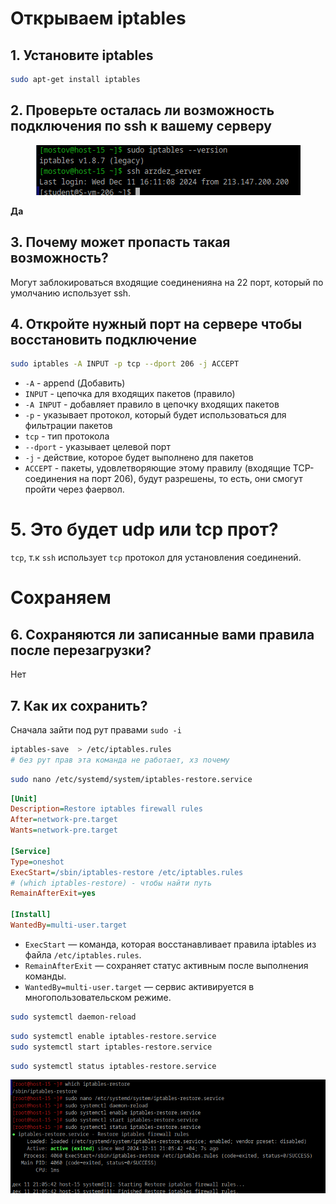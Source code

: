 
# Открываем iptables

## 1. Установите iptables

```bash
sudo apt-get install iptables
```

## 2. Проверьте осталась ли возможность подключения по ssh к вашему серверу


<div style="text-align: center;">
  <img src="Screenshoots\Screen1.png" alt="Мой скриншот" />
</div>

**Да**


## 3. Почему может пропасть такая возможность?
Могут заблокироваться входящие соединенияна на 22 порт, который по умолчанию использует ssh.


## 4. Откройте нужный порт на сервере чтобы восстановить подключение

```bash
sudo iptables -A INPUT -p tcp --dport 206 -j ACCEPT
```

- `-A` - append (Добавить)
- `INPUT` - цепочка для входящих пакетов (правило)
- `-A INPUT` - добавляет правило в цепочку входящих пакетов
- `-p` - указывает протокол, который будет использоваться для фильтрации пакетов
- `tcp` - тип протокола
- `--dport` - указывает целевой порт
- `-j` - действие, которое будет выполнено для пакетов
- `ACCEPT` - пакеты, удовлетворяющие этому правилу (входящие TCP-соединения на порт 206), будут разрешены, то есть, они смогут пройти через фаервол.



# 5. Это будет udp или tcp прот?

`tcp`, т.к `ssh` использует `tcp` протокол для установления соединений.


# Сохраняем

## 6. Сохраняются ли записанные вами правила после перезагрузки?

Нет

## 7. Как их сохранить?

Сначала зайти под рут правами
`sudo -i`

```bash
iptables-save  > /etc/iptables.rules
# без рут прав эта команда не работает, хз почему
```

```bash
sudo nano /etc/systemd/system/iptables-restore.service
```

```ini
[Unit]
Description=Restore iptables firewall rules
After=network-pre.target
Wants=network-pre.target

[Service]
Type=oneshot
ExecStart=/sbin/iptables-restore /etc/iptables.rules
# (which iptables-restore) - чтобы найти путь
RemainAfterExit=yes

[Install]
WantedBy=multi-user.target
```

- `ExecStart` — команда, которая восстанавливает правила iptables из файла `/etc/iptables.rules`.
- `RemainAfterExit` — сохраняет статус активным после выполнения команды.
- `WantedBy=multi-user.target` — сервис активируется в многопользовательском режиме.

```bash
sudo systemctl daemon-reload
```

```bash
sudo systemctl enable iptables-restore.service
sudo systemctl start iptables-restore.service
```
```bash
sudo systemctl status iptables-restore.service
```

<div style="text-align: center;">
  <img src="Screenshoots\Screen2.png" alt="Мой скриншот" />
</div>
